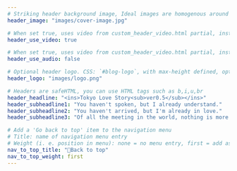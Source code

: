 ```yaml
---
# Striking header background image, Ideal images are homogenous around the centre and contrasting to the text. Non-ideal images can use `title_guard`
header_image: "images/cover-image.jpg"

# When set true, uses video from custom_header_video.html partial, instead of header_image
header_use_video: true

# When set true, uses video from custom_header_video.html partial, instead of header_image
header_use_audio: false

# Optional header logo. CSS: `#blog-logo`, with max-height defined, optimize to prevent scaling
header_logo: "images/logo.png"

# Headers are safeHTML, you can use HTML tags such as b,i,u,br
header_headline: "<ins>Tokyo Love Story<sub>ver0.5</sub></ins>"
header_subheadline1: "You haven't spoken, but I already understand."
header_subheadline2: "You haven't arrived, but I'm already in love."
header_subheadline3: "Of all the meeting in the world, nothing is more wonderful than meet you."

# Add a 'Go back to top' item to the navigation menu
# Title: name of navigation menu entry
# Weight (i. e. position in menu): none = no menu entry, first = add as first entry, last = ad as last entry
nav_to_top_title: "🔖Back to top"
nav_to_top_weight: first
---
```

